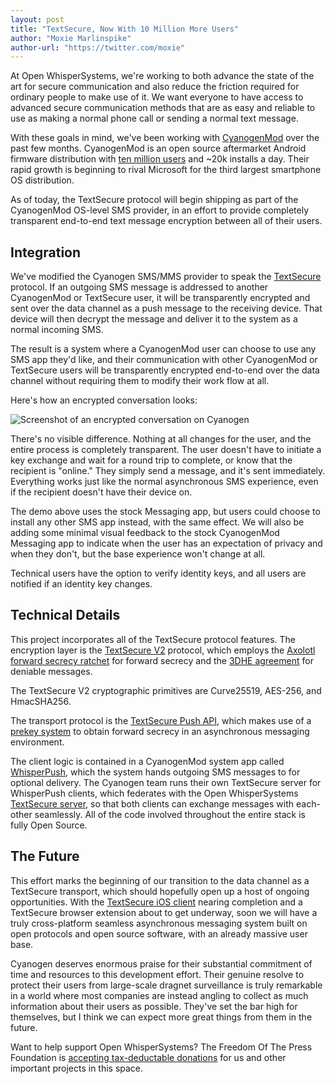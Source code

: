 ```yaml
---
layout: post
title: "TextSecure, Now With 10 Million More Users"
author: "Moxie Marlinspike"
author-url: "https://twitter.com/moxie"
---
```


At Open WhisperSystems, we're working to both advance the state of the art for secure communication
and also reduce the friction required for ordinary people to make use of it.  We want everyone to have
access to advanced secure communication methods that are as easy and reliable to use as making a normal phone call or sending 
a normal text message.

With these goals in mind, we've been working with [CyanogenMod](http://www.cyanogenmod.org/) over the past few months.
CyanogenMod is an open source aftermarket Android firmware distribution with [ten million users](http://stats.cyanogenmod.com/) 
and ~20k installs a day. Their rapid growth is beginning to rival Microsoft for the third largest smartphone OS distribution.

As of today, the TextSecure protocol will begin shipping as part of the CyanogenMod OS-level SMS provider, in an effort to provide
completely transparent end-to-end text message encryption between all of their users.

<!--more-->

## Integration

We've modified the Cyanogen SMS/MMS provider to speak the 
[TextSecure](https://play.google.com/store/apps/details?id=org.thoughtcrime.securesms) protocol.
If an outgoing SMS message is addressed to another CyanogenMod or TextSecure user, it will be transparently encrypted and sent
over the data channel as a push message to the receiving device.  That device will then decrypt the message and deliver
it to the system as a normal incoming SMS.

The result is a system where a CyanogenMod user can choose to use any SMS app they'd like, and their communication
with other CyanogenMod or TextSecure users will be transparently encrypted end-to-end over the data channel without
requiring them to modify their work flow at all.

Here's how an encrypted conversation looks:

<img src="/blog/images/cyanogenmod-screenshot.png" alt="Screenshot of an encrypted conversation on Cyanogen" />

There's no visible difference. Nothing at all changes for the user, and the entire process is completely transparent.
The user doesn't have to initiate a key exchange and wait for a round trip to complete, or know that the recipient is
"online."  They simply send a message, and it's sent immediately.  Everything works just like the normal asynchronous
SMS experience, even if the recipient doesn't have their device on.

The demo above uses the stock Messaging app, but users could choose to install any other SMS app instead, with the same effect.
We will also be adding some minimal visual feedback to the stock CyanogenMod Messaging app to indicate when the user has an 
expectation of privacy and when they don't, but the base experience won't change at all.

Technical users have the option to verify identity keys, and all users are notified if an identity key changes.

## Technical Details

This project incorporates all of the TextSecure protocol features.  The encryption layer is the 
[TextSecure V2](https://github.com/WhisperSystems/TextSecure/wiki/ProtocolV2) protocol, which employs the 
[Axolotl forward secrecy ratchet](https://www.whispersystems.org/blog/advanced-ratcheting/) for forward secrecy and the 
[3DHE agreement](https://whispersystems.org/blog/simplifying-otr-deniability) for deniable messages.

The TextSecure V2 cryptographic primitives are Curve25519, AES-256, and HmacSHA256.  

The transport protocol is the [TextSecure Push API](https://github.com/WhisperSystems/TextSecure-Server/wiki/API-Protocol),
which makes use of a [prekey system](https://whispersystems.org/blog/asynchronous-security) to obtain forward secrecy
in an asynchronous messaging environment.

The client logic is contained in a CyanogenMod system app called 
[WhisperPush](https://github.com/CyanogenMod/android_external_whispersystems_WhisperPush), which the system hands outgoing SMS
messages to for optional delivery.  The Cyanogen team runs their own TextSecure server for WhisperPush clients, 
which federates with the Open WhisperSystems [TextSecure server](https://github.com/WhisperSystems/TextSecure-Server), so
that both clients can exchange messages with each-other seamlessly.  All of the code involved throughout the entire stack is 
fully Open Source.

## The Future

This effort marks the beginning of our transition to the data channel as a TextSecure transport, which should hopefully open up
a host of ongoing opportunities.  With the [TextSecure iOS client](https://github.com/whispersystems/TextSecure-iOS) nearing 
completion and a TextSecure browser extension about to get underway, soon we will have a truly cross-platform
seamless asynchronous messaging system built on open protocols and open source software, with an already massive user base.

Cyanogen deserves enormous praise for their substantial commitment of time and resources to this development effort. Their
genuine resolve to protect their users from large-scale dragnet surveillance is truly remarkable in a world where most companies
are instead angling to collect as much information about their users as possible.  They've set the bar high for themselves,
but I think we can expect more great things from them in the future.

Want to help support Open WhisperSystems? The Freedom Of The Press Foundation is 
[accepting tax-deductable donations](https://pressfreedomfoundation.org/bundle/encryption-tools-journalists) for us and other 
important projects in this space.